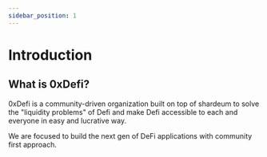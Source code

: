```yaml
---
sidebar_position: 1
---
```


# Introduction

## What is 0xDefi?

0xDefi is a community-driven organization built on top of shardeum to solve the "liquidity problems" of Defi and make Defi accessible to each and everyone in easy and lucrative way.

We are focused to build the next gen of DeFi applications with community first approach.